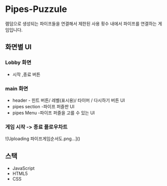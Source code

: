 # Pipes-Puzzule
램덤으로 생성되는 파이프들을 연결해서 제한된 사용 횟수 내에서 파이프를 연결하는 게임입니다.

<H2> 화면별  UI</H2>
 <H3>Lobby 화면</H3>
     <ul>
         <li>시작 ,종료 버튼</li>
     </ul>
 <H3>main 화면</H3>
<ul>
    <li>header - 힌트 버튼/ 레벨(표시용)/ 타이머 / 다시하기 버튼  UI</li>
    <li>pipes section -파이프 퍼즐판  UI</li>
    <li>pipes Menu -파이프 퍼즐을 고를 수 있는 UI</li>
</ul>
<H3>게임 시작 -> 종료 플로우차트</H3>
![Uploading 파이프게임순서도.png…]()

<H2>스택</H2>
<ul>
  <li>JavaScript</li>
  <li>HTML5</li>
  <li>CSS</li>
</ul>



